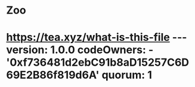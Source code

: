 # Zoo
# https://tea.xyz/what-is-this-file --- version: 1.0.0 codeOwners:   - '0xf736481d2ebC91b8aD15257C6D69E2B86f819d6A' quorum: 1
